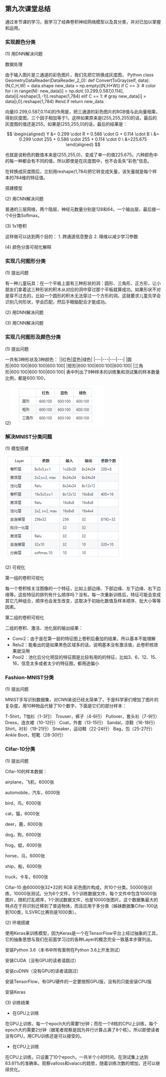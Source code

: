 ## 第九次课堂总结
  通过本节课的学习，我学习了经典卷积神经网络模型以及其分类，并对已加以掌握和运用。
### 实现颜色分类
(1) 用DNN解决问题

数据处理

由于输入图片是三通道的彩色图片，我们先把它转换成灰度图，
Python class GeometryDataReader(DataReader_2_0): def ConvertToGray(self, data): (N,C,H,W) = data.shape new_data = np.empty((N,H*W)) if C == 3: # color for i in range(N): new_data[i] = np.dot( [0.299,0.587,0.114], data[i].reshape(3,-1)).reshape(1,784) elif C == 1: # gray new_data[i] = data[i,0].reshape(1,784) #end if return new_data

向量[0.299,0.587,0.114]的作用是，把三通道的彩色图片的RGB值与此向量相乘，得到灰度图，三个因子相加等于1，这样如果原来是[255,255,255]的话，最后的灰度图的值还是255。如果是[255,255,0]的话，最后的结果是：

$$ \begin{aligned} Y &= 0.299 \cdot R + 0.586 \cdot G + 0.114 \cdot B \ &= 0.299 \cdot 255 + 0.586 \cdot 255 + 0.114 \cdot 0 \ &=225.675 \end{aligned} $$

也就是说粉色的数值本来是(255,255,0)，变成了单一的值225.675。六种颜色中的每一种都会有不同的值，所以即使是在灰度图中，也不会丢失“彩色”信息。

在转换成灰度图后，立刻用reshape(1,784)把它转变成矢量，该矢量就是每个样本的784维的特征值。

搭建模型


(2) 用CNN解决问题

普通的三层网络，两个隐层，神经元数量分别是128和64，一个输出层，最后接一个6分类Softmax。

(3) 1x1卷积

这样做可以达到两个目的： 1. 跨通道信息整合 2. 降维以减少学习参数

(4) 颜色分类可视化解释

### 实现几何图形分类

(1) 提出问题

有一种儿童玩具：在一个平板上面有三种形状的洞：圆形、三角形、正方形，让小朋友们拿着这三种形状的积木从对应的洞中穿过那个平板就算成功。如果形状不对是穿不过去的，比如一个圆形的积木无法穿过一个方形的洞。这就要求儿童先学会识别几何形状，学会匹配，然后手眼脑配合才能成功。

(2) 用DNN解决问题

(3) 用CNN解决问题

###  实现几何图形及颜色分类
(1) 提出问题

一共有3种形状及3种颜色：
||红色|蓝色|绿色| |---|---|---|---| |圆形|600:100|600:100|600:100| |矩形|600:100|600:100|600:100| |三角形|600:100|600:100|600:100|
表中列出了9种样本的训练集和测试集的样本数量比例，都是600:100，

(2)![](1.jpg)

### 解决MNIST分类问题
(1) 模型搭建

![](2.jpg)

(2) 可视化

第一组的卷积可视化

每一个卷积核关注图像的一个特征，比如上部边缘、下部边缘、左下边缘、右下边缘等。这些特征的排列有什么顺序吗？没有。每一次重新训练后，特征可能会变成其它几种组合，顺序也会发生改变，这取决于初始化数值及样本顺序、批大小等等因素。

第二组的卷积可视化

二组的卷积、激活、池化层的输出结果：

+ Conv2：由于是在第一层的特征图上卷积后叠加的结果，所以基本不能理解
+ Relu2：能看出的是如果黑色区域多的话，说明基本没有激活值，此卷积核效果就没用
+ Pool2：池化后分化明显的特征图是比较有用的的特征，比如3、6、12、15、16，信息太多或者太少的特征图，都用途偏小

### Fashion-MNIST分类
(1) 提出问题

MNIST手写识别数据集，对CNN来说已经太简单了，于是科学家们增加了图片的复杂度，用10种物品代替了10个数字，下面是它们的部分样本：

T-Shirt，T恤衫（1-3行）
Trouser，裤子（4-6行）
Pullover，套头衫（7-9行）
Dress，连衣裙（10-12行）
Coat，外套（13-15行）
Sandal，凉鞋（16-18行）
Shirt，衬衫（19-21行）
Sneaker，运动鞋（22-24行）
Bag，包（25-27行）
Ankle Boot，短靴（28-30行）

### Cifar-10分类
(1) 提出问题

Cifar-10的样本数据：

airplane，飞机，6000张

automobile，汽车，6000张

bird，鸟，6000张

cat，猫，6000张

deer，鹿，6000张

dog，狗，6000张

frog，蛙，6000张

horse，马，6000张

ship，船，6000张

truck，卡车，6000张

Cifar-10 由60000张32*32的 RGB 彩色图片构成，共10个分类。50000张训练，10000张测试。分为6个文件，5个训练数据文件，每个文件中包含10000张图片，随机打乱顺序，1个测试数据文件，也是10000张图片。这个数据集最大的特点在于将识别迁移到了普适物体，而且应用于多分类（姊妹数据集Cifar-100达到100类，ILSVRC比赛则是1000类）。

(2) 环境搭建

使用Keras来训练模型，因为Keras是一个在TensorFlow平台上经过抽象的工具，它的抽象思想与我们在前面学习过的各种Layer的概念完全一致基本步骤列出。

安装Python 3.6（本书中所有案例在Python 3.6上开发测试）

安装CUDA（没有GPU的读者请跳过）

安装cuDNN（没有GPU的读者请跳过）

安装TensorFlow，有GPU硬件的一定要按照GPU版，没有的只能安装CPU版

安装Keras

(3) 训练结果

+ 在GPU上训练

在GPU上训练，每一个epoch大约需要1分钟；而在一个8核的CPU上训练，每个epoch大约需要2分钟（据笔者观察是因为并行计算占满了8个核）。所以即使读者没有GPU，用CPU训练还是可以接受的。

+ 在CPU上训练

在CPU上训练，只设置了10个epoch，一共半个小时时间，在测试集上达到63.61%的准确率。观察valloss和valacc的趋势，随着训练次数的增加，还可以继续优化。
